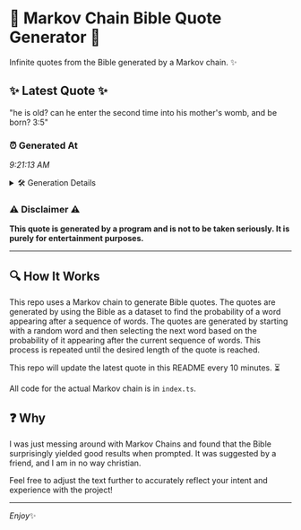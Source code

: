 # 📖 Markov Chain Bible Quote Generator 📖

Infinite quotes from the Bible generated by a Markov chain. ✨

## ✨ Latest Quote ✨
"he is old? can he enter the second time into his mother's womb, and be born? 3:5"

### ⏰ Generated At
*9:21:13 AM*

<details>
    <summary>🛠️ Generation Details</summary>
    <p>
        <strong>🌱 Seed:</strong> he<br>
        <strong>🔄 Iterations:</strong> 16<br>
        <strong>📜 Context History:</strong><br>[ he ]: is<br>[ he, is ]: old?<br>[ he, is, old? ]: can<br>[ he, is, old?, can ]: he<br>[ he, is, old?, can, he ]: enter<br>[ he, is, old?, can, he, enter ]: the<br>[ is, old?, can, he, enter, the ]: second<br>[ old?, can, he, enter, the, second ]: time<br>[ can, he, enter, the, second, time ]: into<br>[ he, enter, the, second, time, into ]: his<br>[ enter, the, second, time, into, his ]: mother's<br>[ the, second, time, into, his, mother's ]: womb,<br>[ second, time, into, his, mother's, womb, ]: and<br>[ time, into, his, mother's, womb,, and ]: be<br>[ into, his, mother's, womb,, and, be ]: born?<br>[ his, mother's, womb,, and, be, born? ]: 3:5<br>
    </p>
</details>

### ⚠️ Disclaimer ⚠️
**This quote is generated by a program and is not to be taken seriously. It is purely for entertainment purposes.**

---

## 🔍 How It Works

This repo uses a Markov chain to generate Bible quotes. The quotes are generated by using the Bible as a dataset to find the probability of a word appearing after a sequence of words. The quotes are generated by starting with a random word and then selecting the next word based on the probability of it appearing after the current sequence of words. This process is repeated until the desired length of the quote is reached.

This repo will update the latest quote in this README every 10 minutes. ⏳

All code for the actual Markov chain is in `index.ts`.

## ❓ Why

I was just messing around with Markov Chains and found that the Bible surprisingly yielded good results when prompted. 
It was suggested by a friend, and I am in no way christian.

Feel free to adjust the text further to accurately reflect your intent and experience with the project!

---

*Enjoy*✨
